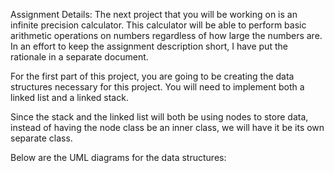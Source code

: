 Assignment Details:
The next project that you will be working on is an infinite precision calculator. This calculator will be able to perform basic arithmetic operations on numbers regardless of how large the numbers are. In an effort to keep the assignment description short, I have put the rationale in a separate document.

For the first part of this project, you are going to be creating the data structures necessary for this project. You will need to implement both a linked list and a linked stack.

Since the stack and the linked list will both be using nodes to store data, instead of having the node class be an inner class, we will have it be its own separate class. 

Below are the UML diagrams for the data structures:
